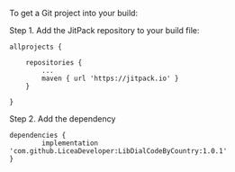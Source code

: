 To get a Git project into your build:

Step 1. Add the JitPack repository to your build file:


	allprojects {

		repositories {
			...
			maven { url 'https://jitpack.io' }
		}
		
	}

  
Step 2. Add the dependency
  
	dependencies {
	        implementation 'com.github.LiceaDeveloper:LibDialCodeByCountry:1.0.1'
	}
